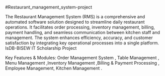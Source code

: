 #Restaurant_management_system-project

The Restaurant Management System (RMS) is a comprehensive and automated software solution designed to streamline daily restaurant operations. It facilitates order processing, inventory management, billing, payment handling, and seamless communication between kitchen staff and management. The system enhances efficiency, accuracy, and customer satisfaction by integrating key operational processes into a single platform. IsDB-BISEW IT Scholarship Project

Key Features & Modules: Order Management System , Table Management , Menu Management ,Inventory Management ,Billing & Payment Processing , Employee Management, Kitchen Management .
